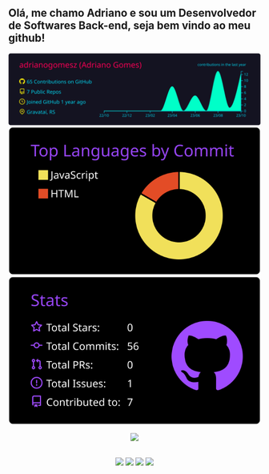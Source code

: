 ## Olá, me chamo Adriano e sou um Desenvolvedor de Softwares Back-end, seja bem vindo ao meu github!

![](https://raw.githubusercontent.com/adrianogomesz/adrianogomesz/main/profile-summary-card-output/2077/0-profile-details.svg)
![](https://raw.githubusercontent.com/adrianogomesz/adrianogomesz/main/profile-summary-card-output/midnight_purple/2-most-commit-language.svg) ![](https://raw.githubusercontent.com/adrianogomesz/adrianogomesz/main/profile-summary-card-output/midnight_purple/3-stats.svg)

<p align="center">
  <a href="https://skillicons.dev">
    <img src="https://skillicons.dev/icons?i=js,nodejs,expressjs,python,html,css,git,vscode" />
  </a>
</p>


##

<p align="center"> 
  <a href="https://instagram.com/akagomesx" target="_blank"><img src="https://img.shields.io/badge/-Instagram-%23E4405F?style=for-the-badge&logo=instagram&logoColor=white" target="_blank"></a>  
 	<a href="https://www.twitch.tv/dedezinn10" target="_blank"><img src="https://img.shields.io/badge/Twitch-9146FF?style=for-the-badge&logo=twitch&logoColor=white" target="_blank"></a>
  <a href = "adrianodede76@gmail.com"><img src="https://img.shields.io/badge/-Gmail-%23333?style=for-the-badge&logo=gmail&logoColor=white" target="_blank"></a>
  <a href="https://www.linkedin.com/in/adrianogomesz" target="_blank"><img src="https://img.shields.io/badge/-LinkedIn-%230077B5?style=for-the-badge&logo=linkedin&logoColor=white" target="_blank"></a>
  
</p>



  
